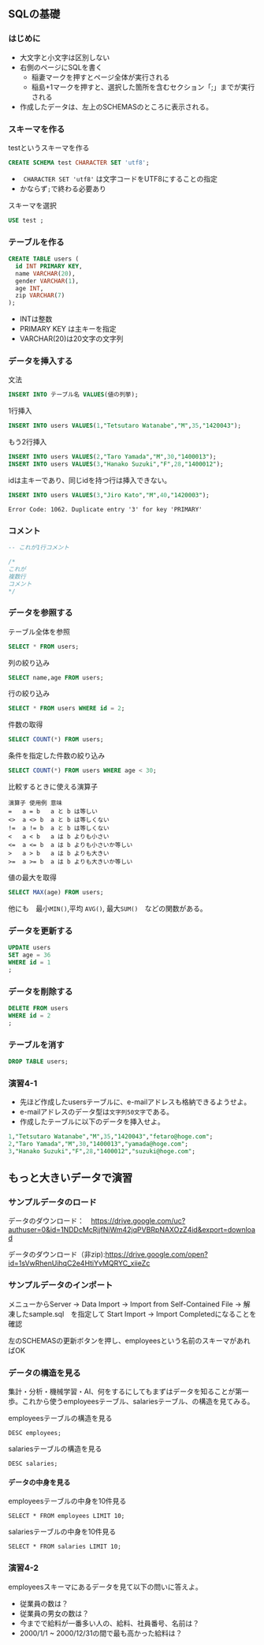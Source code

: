 ## SQLの基礎

### はじめに

* 大文字と小文字は区別しない
* 右側のページにSQLを書く
  * 稲妻マークを押すとページ全体が実行される
  * 稲島+1マークを押すと、選択した箇所を含むセクション「;」までが実行される
* 作成したデータは、左上のSCHEMASのところに表示される。

### スキーマを作る

testというスキーマを作る

```sql
CREATE SCHEMA test CHARACTER SET 'utf8';
```

* ` CHARACTER SET 'utf8'` は文字コードをUTF8にすることの指定
* かならず`;`で終わる必要あり

スキーマを選択

```sql
USE test ;
```

### テーブルを作る

```sql
CREATE TABLE users (
  id INT PRIMARY KEY, 
  name VARCHAR(20), 
  gender VARCHAR(1),
  age INT, 
  zip VARCHAR(7)
);
```

* INTは整数
* PRIMARY KEY は主キーを指定
* VARCHAR(20)は20文字の文字列

### データを挿入する

文法

```sql
INSERT INTO テーブル名 VALUES(値の列挙);
```

1行挿入

```sql
INSERT INTO users VALUES(1,"Tetsutaro Watanabe","M",35,"1420043");
```

もう2行挿入

```sql
INSERT INTO users VALUES(2,"Taro Yamada","M",30,"1400013");
INSERT INTO users VALUES(3,"Hanako Suzuki","F",28,"1400012");
```

idは主キーであり、同じidを持つ行は挿入できない。

```sql
INSERT INTO users VALUES(3,"Jiro Kato","M",40,"1420003");
```

```
Error Code: 1062. Duplicate entry '3' for key 'PRIMARY'
```

### コメント

```sql
-- これが1行コメント
```

```sql
/*
これが
複数行
コメント
*/
```

### データを参照する

テーブル全体を参照

```sql
SELECT * FROM users;
```

列の絞り込み

```sql
SELECT name,age FROM users;
```

行の絞り込み

```sql
SELECT * FROM users WHERE id = 2; 
```

件数の取得

```sql
SELECT COUNT(*) FROM users;
```

条件を指定した件数の絞り込み

```sql
SELECT COUNT(*) FROM users WHERE age < 30;
```

比較するときに使える演算子

``` 
演算子	使用例	意味
=	a = b	a と b は等しい
<>	a <> b	a と b は等しくない
!=	a != b	a と b は等しくない
<	a < b	a は b よりも小さい
<=	a <= b	a は b よりも小さいか等しい
>	a > b	a は b よりも大きい
>=	a >= b	a は b よりも大きいか等しい
```

値の最大を取得

```sql
SELECT MAX(age) FROM users;
```

他にも　最小`MIN()`,平均 `AVG()`, 最大`SUM()`　などの関数がある。


### データを更新する

```sql
UPDATE users 
SET age = 36
WHERE id = 1
;
```

### データを削除する


```sql
DELETE FROM users 
WHERE id = 2
;
```

### テーブルを消す

```sql
DROP TABLE users;
```

### 演習4-1

* 先ほど作成したusersテーブルに、e-mailアドレスも格納できるようせよ。
* e-mailアドレスのデータ型は`文字列50文字`である。
* 作成したテーブルに以下のデータを挿入せよ。

```sql
1,"Tetsutaro Watanabe","M",35,"1420043","fetaro@hoge.com";
2,"Taro Yamada","M",30,"1400013","yamada@hoge.com";
3,"Hanako Suzuki","F",28,"1400012","suzuki@hoge.com";
```

## もっと大きいデータで演習

### サンプルデータのロード

データのダウンロード：　https://drive.google.com/uc?authuser=0&id=1NDDcMcRjjfNiWm42jqPVBRpNAXOzZ4id&export=download

データのダウンロード（非zip):https://drive.google.com/open?id=1sVwRhenUihqC2e4HtiYvMQRYC_xiieZc

### サンプルデータのインポート

メニューからServer → Data Import → Import from Self-Contained File → 解凍したsample.sql　を指定して Start Import → Import Completedになることを確認

左のSCHEMASの更新ボタンを押し、employeesという名前のスキーマがあればOK

### データの構造を見る

集計・分析・機械学習・AI、何をするにしてもまずはデータを知ることが第一歩。これから使うemployeesテーブル、salariesテーブル、の構造を見てみる。

employeesテーブルの構造を見る

```
DESC employees;
```

salariesテーブルの構造を見る

```
DESC salaries;
```

#### データの中身を見る

employeesテーブルの中身を10件見る

```
SELECT * FROM employees LIMIT 10;
```

salariesテーブルの中身を10件見る

```
SELECT * FROM salaries LIMIT 10;
```

### 演習4-2

employeesスキーマにあるデータを見て以下の問いに答えよ。

* 従業員の数は？
* 従業員の男女の数は？
* 今までで給料が一番多い人の、給料、社員番号、名前は？
* 2000/1/1 ~ 2000/12/31の間で最も高かった給料は？

